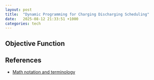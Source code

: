 ```yaml
---
layout: post
title:  "Dynamic Programming for Charging Discharging Scheduling"
date:   2025-08-12 21:33:51 +1000
categories: tech 
---
```


## Objective Function

## References
- [Math notation and terminology](https://www.math.utah.edu/~schwede/MichiganClasses/math185/NotationAndTerminology.pdf)


